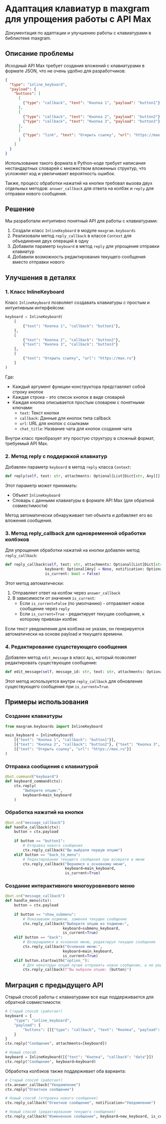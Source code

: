 # Адаптация клавиатур в maxgram для упрощения работы с API Max

Документация по адаптации и улучшению работы с клавиатурами в библиотеке maxgram.

## Описание проблемы

Исходный API Max требует создания вложений с клавиатурами в формате JSON, что не очень удобно для разработчиков:

```json
{
  "type": "inline_keyboard",
  "payload": {
    "buttons": [
      [
        {"type": "callback", "text": "Кнопка 1", "payload": "button1"}
      ],
      [
        {"type": "callback", "text": "Кнопка 2", "payload": "button2"},
        {"type": "callback", "text": "Кнопка 3", "payload": "button3"}
      ],
      [
        {"type": "link", "text": "Открыть ссылку", "url": "https://max.ru"}
      ]
    ]
  }
}
```

Использование такого формата в Python-коде требует написания нестандартных словарей с множеством вложенных структур, что усложняет код и увеличивает вероятность ошибок.

Также, процесс обработки нажатий на кнопки требовал вызова двух отдельных методов: `answer_callback` для ответа на колбэк и `reply` для отправки нового сообщения.

## Решение

Мы разработали интуитивно понятный API для работы с клавиатурами:

1. Создали класс `InlineKeyboard` в модуле `maxgram.keyboards`
2. Реализовали метод `reply_callback` в классе `Context` для объединения двух операций в одну
3. Добавили параметр `keyboard` в метод `reply` для упрощения отправки клавиатур
4. Добавили возможность редактирования текущего сообщения вместо отправки нового

## Улучшения в деталях

### 1. Класс InlineKeyboard

Класс `InlineKeyboard` позволяет создавать клавиатуры с простым и интуитивным интерфейсом:

```python
keyboard = InlineKeyboard(
    [
        {"text": "Кнопка 1", "callback": "button1"},
    ],
    [ 
        {"text": "Кнопка 2", "callback": "button2"},
        {"text": "Кнопка 3", "callback": "button3"}
    ],
    [
        {"text": "Открыть ссылку", "url": "https://max.ru"}
    ]
)
```

Где:
- Каждый аргумент функции-конструктора представляет собой строку кнопок
- Каждая строка - это список кнопок в виде словарей
- Каждая кнопка описывается простым словарем с понятными ключами:
  - `text`: Текст кнопки
  - `callback`: Данные для кнопок типа callback
  - `url`: URL для кнопок с ссылками
  - `chat_title`: Название чата для кнопок создания чата

Внутри класс преобразует эту простую структуру в сложный формат, требуемый API Max.

### 2. Метод reply с поддержкой клавиатур

Добавлен параметр `keyboard` в метод `reply` класса `Context`:

```python
def reply(self, text: str, attachments: Optional[List[Dict[str, Any]]] = None, keyboard: Optional[Any] = None)
```

Этот параметр может принимать:
- Объект `InlineKeyboard`
- Словарь с данными клавиатуры в формате API Max (для обратной совместимости)

Метод автоматически обнаруживает тип объекта и добавляет его во вложения сообщения.

### 3. Метод reply_callback для одновременной обработки колбэков

Для упрощения обработки нажатий на кнопки добавлен метод `reply_callback`:

```python
def reply_callback(self, text: str, attachments: Optional[List[Dict[str, Any]]] = None, 
                  keyboard: Optional[Any] = None, notification: Optional[str] = None,
                  is_current: bool = False)
```

Этот метод автоматически:
1. Отправляет ответ на колбэк через `answer_callback`
2. В зависимости от значения `is_current`:
   - Если `is_current=False` (по умолчанию) - отправляет новое сообщение через `reply`
   - Если `is_current=True` - редактирует текущее сообщение, к которому привязан колбэк

Если текст уведомления для колбэка не указан, он генерируется автоматически на основе payload и текущего времени.

### 4. Редактирование существующего сообщения

Добавлен метод `edit_message` в класс `Api`, который позволяет редактировать существующее сообщение:

```python
def edit_message(self, message_id: str, text: str, attachments: Optional[List[Dict[str, Any]]] = None)
```

Этот метод используется внутри `reply_callback` для обновления существующего сообщения при `is_current=True`.

## Примеры использования

### Создание клавиатуры

```python
from maxgram.keyboards import InlineKeyboard

main_keyboard = InlineKeyboard(
    [{"text": "Кнопка 1", "callback": "button1"}],
    [{"text": "Кнопка 2", "callback": "button2"}, {"text": "Кнопка 3", "callback": "button3"}],
    [{"text": "Открыть ссылку", "url": "https://max.ru"}]
)
```

### Отправка сообщения с клавиатурой

```python
@bot.command("keyboard")
def keyboard_command(ctx):
    ctx.reply(
        "Выберите опцию:",
        keyboard=main_keyboard
    )
```

### Обработка нажатий на кнопки

```python
@bot.on("message_callback")
def handle_callback(ctx):
    button = ctx.payload
    
    if button == "button1":
        # Отправка нового сообщения
        ctx.reply_callback("Вы выбрали первую опцию")
    elif button == "back_to_menu":
        # Редактирование текущего сообщения при возврате в меню
        ctx.reply_callback("Вернемся к основному меню", 
                           keyboard=main_keyboard,
                           is_current=True)
```

### Создание интерактивного многоуровневого меню

```python
@bot.on("message_callback")
def handle_menu(ctx):
    button = ctx.payload
    
    if button == "show_submenu":
        # Показываем подменю, заменяя текущее сообщение
        ctx.reply_callback("Выберите опцию из подменю:", 
                          keyboard=submenu_keyboard,
                          is_current=True)
    elif button == "back":
        # Возвращаемся в основное меню, редактируя текущее сообщение
        ctx.reply_callback("Основное меню:", 
                          keyboard=main_keyboard,
                          is_current=True)
    elif button.startswith("option_"):
        # Для некоторых опций лучше отправить новое сообщение, а не редактировать текущее
        ctx.reply_callback(f"Вы выбрали опцию: {button}")
```

## Миграция с предыдущего API

Старый способ работы с клавиатурами все еще поддерживается для обратной совместимости:

```python
# Старый способ (работает)
keyboard = {
    "type": "inline_keyboard",
    "payload": {
        "buttons": [[{"type": "callback", "text": "Кнопка", "payload": "data"}]]
    }
}
ctx.reply("Сообщение", attachments=[keyboard])

# Новый способ
keyboard = InlineKeyboard([{"text": "Кнопка", "callback": "data"}])
ctx.reply("Сообщение", keyboard=keyboard)
```

Обработка колбэков также поддерживает оба варианта:

```python
# Старый способ (работает)
ctx.answer_callback("Уведомление")
ctx.reply("Ответное сообщение")

# Новый способ (отправка нового сообщения)
ctx.reply_callback("Ответное сообщение", notification="Уведомление")

# Новый способ (редактирование текущего сообщения)
ctx.reply_callback("Измененное сообщение", keyboard=new_keyboard, is_current=True)
``` 